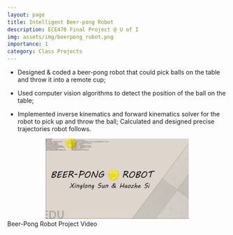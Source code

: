 ```yaml
---
layout: page
title: Intelligent Beer-pong Robot
description: ECE470 Final Project @ U of I
img: assets/img/beerpong_robot.png
importance: 1
category: Class Projects
---
```


- Designed & coded a beer-pong robot that could pick balls on the table and throw it into a remote cup;

- Used computer vision algorithms to detect the position of the ball on the table;

- Implemented inverse kinematics and forward kinematics solver for the robot to pick up and throw the ball; Calculated and designed precise trajectories robot follows.


<div align="center">
      <a href="https://youtu.be/G5rgLZmNWX4">
     <img 
      src="/assets/img/beerpong_robot_thumbnail.png" 
      alt="Beer-pong Robot" 
      style="width:65%;">
      </a>
    </div>
<div class="caption">
    Beer-Pong Robot Project Video
</div>